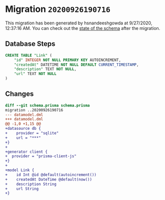 # Migration `20200926190716`

This migration has been generated by hsnandeeshgowda at 9/27/2020, 12:37:16 AM.
You can check out the [state of the schema](./schema.prisma) after the migration.

## Database Steps

```sql
CREATE TABLE "Link" (
    "id" INTEGER NOT NULL PRIMARY KEY AUTOINCREMENT,
    "createdAt" DATETIME NOT NULL DEFAULT CURRENT_TIMESTAMP,
    "description" TEXT NOT NULL,
    "url" TEXT NOT NULL
)
```

## Changes

```diff
diff --git schema.prisma schema.prisma
migration ..20200926190716
--- datamodel.dml
+++ datamodel.dml
@@ -1,0 +1,15 @@
+datasource db {
+    provider = "sqlite"
+    url = "***"
+}
+
+generator client {
+  provider = "prisma-client-js"
+}
+
+model Link {
+    id Int @id @default(autoincrement())
+    createdAt DateTime @default(now())
+    description String
+    url String
+}
```


